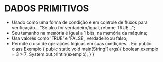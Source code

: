 # DADOS PRIMITIVOS

- Usado como uma forma de condição e em controle de fluxos para verificação... "Se algo for verdadeiro/igual, retorne TRUE...";
- Seu tamanho na memória é igual a 1 bits, na memória da máquina;
- Usa valores como 'TRUE' e 'FALSE', verdadeiro ou falso;
- Permite o uso de operações lógicas em suas condições...
  Ex: public class Exemplo {
        public static void main(String[] args){
          boolean exemplo = 3 > 7;
          System.out.println(exemplo);
        }
      }

